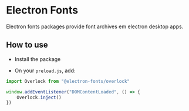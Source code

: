 # Electron Fonts

Electron fonts packages provide font archives em electron desktop apps.

## How to use

* Install the package

* On your `preload.js`, add:

```ts
import Overlock from "@electron-fonts/overlock"

window.addEventListener("DOMContentLoaded", () => {
    Overlock.inject()
})
```
